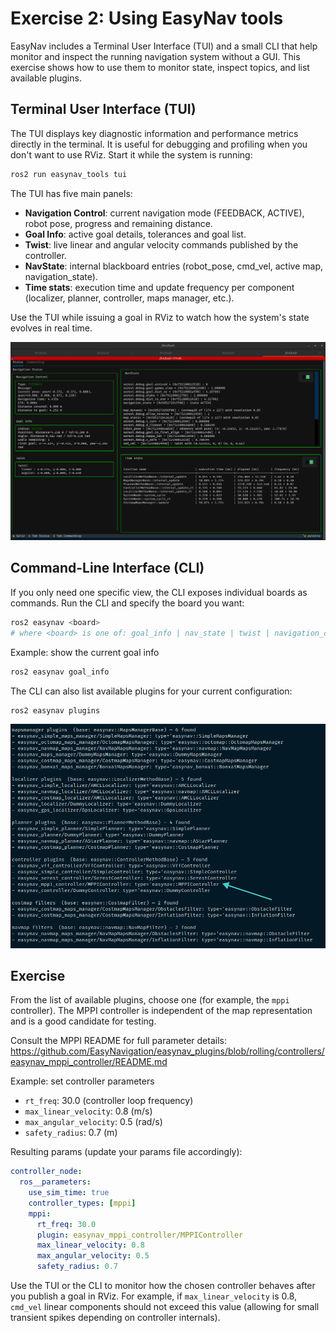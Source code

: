 # Exercise 2: Using EasyNav tools

EasyNav includes a Terminal User Interface (TUI) and a small CLI that help monitor and inspect the running navigation system without a GUI. This exercise shows how to use them to monitor state, inspect topics, and list available plugins.

## Terminal User Interface (TUI)

The TUI displays key diagnostic information and performance metrics directly in the terminal. It is useful for debugging and profiling when you don't want to use RViz. Start it while the system is running:

```bash
ros2 run easynav_tools tui
```

The TUI has five main panels:
- **Navigation Control**: current navigation mode (FEEDBACK, ACTIVE), robot pose, progress and remaining distance.
- **Goal Info**: active goal details, tolerances and goal list.
- **Twist**: live linear and angular velocity commands published by the controller.
- **NavState**: internal blackboard entries (robot_pose, cmd_vel, active map, navigation_state).
- **Time stats**: execution time and update frequency per component (localizer, planner, controller, maps manager, etc.).

Use the TUI while issuing a goal in RViz to watch how the system's state evolves in real time.

![tui](img/tui.png)

## Command-Line Interface (CLI)

If you only need one specific view, the CLI exposes individual boards as commands. Run the CLI and specify the board you want:

```bash
ros2 easynav <board>
# where <board> is one of: goal_info | nav_state | twist | navigation_control | timestat
```

Example: show the current goal info
```bash
ros2 easynav goal_info
```

The CLI can also list available plugins for your current configuration:

```bash
ros2 easynav plugins
```
![plugins](img/plugins.png)
## Exercise

From the list of available plugins, choose one (for example, the `mppi` controller). The MPPI controller is independent of the map representation and is a good candidate for testing.

Consult the MPPI README for full parameter details:
https://github.com/EasyNavigation/easynav_plugins/blob/rolling/controllers/easynav_mppi_controller/README.md

Example: set controller parameters
- `rt_freq`: 30.0 (controller loop frequency)
- `max_linear_velocity`: 0.8 (m/s)
- `max_angular_velocity`: 0.5 (rad/s)
- `safety_radius`: 0.7 (m)

Resulting params (update your params file accordingly):

```yaml
controller_node:
  ros__parameters:
    use_sim_time: true
    controller_types: [mppi]
    mppi:
      rt_freq: 30.0
      plugin: easynav_mppi_controller/MPPIController
      max_linear_velocity: 0.8
      max_angular_velocity: 0.5
      safety_radius: 0.7
```

Use the TUI or the CLI to monitor how the chosen controller behaves after you publish a goal in RViz. For example, if `max_linear_velocity` is 0.8, `cmd_vel` linear components should not exceed this value (allowing for small transient spikes depending on controller internals).


